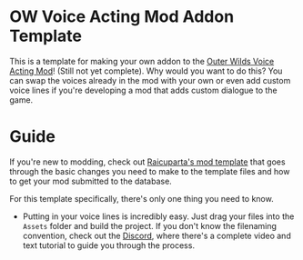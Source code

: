 # OW Voice Acting Mod Addon Template

This is a template for making your own addon to the [Outer Wilds Voice Acting Mod](https://github.com/Krevace/ow-voice-mod)! (Still not yet complete). Why would you want to do this? You can swap the voices already in the mod with your own or even add custom voice lines if you're developing a mod that adds custom dialogue to the game.

# Guide

If you're new to modding, check out [Raicuparta's mod template](https://github.com/Raicuparta/ow-mod-template) that goes through the basic changes you need to make to the template files and how to get your mod submitted to the database. 
<br/>

For this template specifically, there's only one thing you need to know.
<br/>

* Putting in your voice lines is incredibly easy. Just drag your files into the `Assets` folder and build the project. If you don't know the filenaming convention, check out the [Discord](https://discord.gg/daHHqkKChm), where there's a complete video and text tutorial to guide you through the process.

